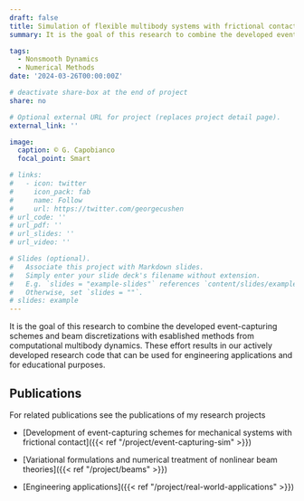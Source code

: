 ```yaml
---
draft: false
title: Simulation of flexible multibody systems with frictional contact
summary: It is the goal of this research to combine the developed event-capturing schemes and beam discretizations with esablished methods from computational multibody dynamics. These effort results in our actively developed a research code that can be used for engineering applications and for educational purposes.

tags:
  - Nonsmooth Dynamics
  - Numerical Methods
date: '2024-03-26T00:00:00Z'

# deactivate share-box at the end of project
share: no

# Optional external URL for project (replaces project detail page).
external_link: ''

image:
  caption: © G. Capobianco
  focal_point: Smart

# links:
#   - icon: twitter
#     icon_pack: fab
#     name: Follow
#     url: https://twitter.com/georgecushen
# url_code: ''
# url_pdf: ''
# url_slides: ''
# url_video: ''

# Slides (optional).
#   Associate this project with Markdown slides.
#   Simply enter your slide deck's filename without extension.
#   E.g. `slides = "example-slides"` references `content/slides/example-slides.md`.
#   Otherwise, set `slides = ""`.
# slides: example
---
```

It is the goal of this research to combine the developed event-capturing schemes and beam discretizations with esablished methods from computational multibody dynamics. These effort results in our actively developed research code that can be used for engineering applications and for educational purposes.

## Publications

For related publications see the publications of my research projects

- [Development of event-capturing schemes for mechanical systems with frictional contact]({{< ref "/project/event-capturing-sim" >}})

- [Variational formulations and numerical treatment of nonlinear beam theories]({{< ref "/project/beams" >}})

- [Engineering applications]({{< ref "/project/real-world-applications" >}})